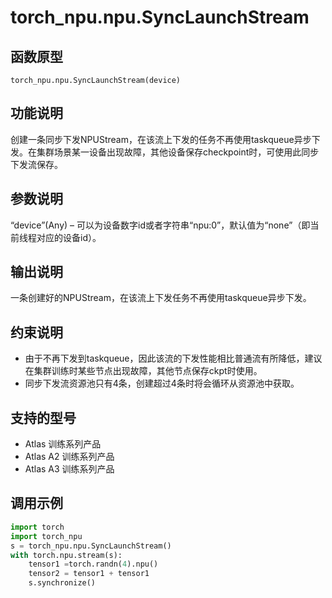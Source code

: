 # torch_npu.npu.SyncLaunchStream

## 函数原型

```
torch_npu.npu.SyncLaunchStream(device)
```

## 功能说明

创建一条同步下发NPUStream，在该流上下发的任务不再使用taskqueue异步下发。在集群场景某一设备出现故障，其他设备保存checkpoint时，可使用此同步下发流保存。

## 参数说明

“device”(Any) – 可以为设备数字id或者字符串“npu:0”，默认值为“none”（即当前线程对应的设备id）。

## 输出说明

一条创建好的NPUStream，在该流上下发任务不再使用taskqueue异步下发。

## 约束说明

- 由于不再下发到taskqueue，因此该流的下发性能相比普通流有所降低，建议在集群训练时某些节点出现故障，其他节点保存ckpt时使用。
- 同步下发流资源池只有4条，创建超过4条时将会循环从资源池中获取。

## 支持的型号

- <term> Atlas 训练系列产品</term> 
- <term> Atlas A2 训练系列产品</term> 
- <term> Atlas A3 训练系列产品</term>

## 调用示例

```python
import torch
import torch_npu
s = torch_npu.npu.SyncLaunchStream()
with torch.npu.stream(s):
    tensor1 =torch.randn(4).npu()
    tensor2 = tensor1 + tensor1
    s.synchronize()
```

